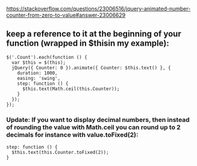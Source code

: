 https://stackoverflow.com/questions/23006516/jquery-animated-number-counter-from-zero-to-value#answer-23006629

## keep a reference to it at the beginning of your function (wrapped in $thisin my example):


```
$('.Count').each(function () {
  var $this = $(this);
  jQuery({ Counter: 0 }).animate({ Counter: $this.text() }, {
    duration: 1000,
    easing: 'swing',
    step: function () {
      $this.text(Math.ceil(this.Counter));
    }
  });
});

```

###  Update: If you want to display decimal numbers, then instead of rounding the value with Math.ceil you can round up to 2 decimals for instance with value.toFixed(2):

```
step: function () {
  $this.text(this.Counter.toFixed(2));
}
```
